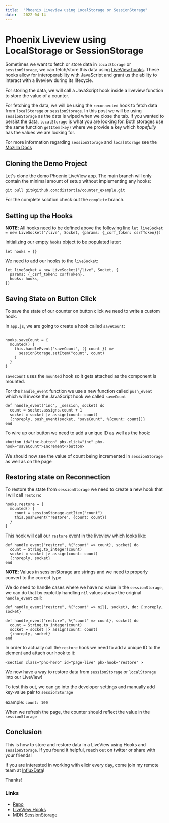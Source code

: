 ```yaml
---
title:  "Phoenix Liveview using LocalStorage or SessionStorage"
date:   2022-04-14
---
```


# Phoenix Liveview using LocalStorage or SessionStorage

Sometimes we want to fetch or store data in `localStorage` or `sessionStorage`, we can fetch/store this data using [LiveView hooks](https://hexdocs.pm/phoenix_live_view/js-interop.html#client-hooks-via-phx-hook).
These hooks allow for interoperability with JavaScript and grant us the ability to interact with a liveview during its lifecycle.

For storing the data, we will call a JavaScript hook inside a liveview function to store the value of a counter.

For fetching the data, we will be using the `reconnected` hook to fetch data from `localStorage` or `sessionStorage`. In this post we will be using `sessionStorage` as the data is wiped when we close the tab. If you wanted to persist the data, `localStorage` is what you are looking for. Both storages use the same function `getItem(key)` where we provide a key which _hopefully_ has the values we are looking for.

For more information regarding `sessionStorage` and `localStorage` see the [Mozilla Docs](https://developer.mozilla.org/en-US/docs/Web/API/Window/sessionStorage)

## Cloning the Demo Project

Let's clone the demo Phoenix LiveView app. The main branch will only contain the minimal amount of setup without implementing any hooks:

`git pull git@github.com:distortia/counter_example.git`

For the complete solution check out the `complete` branch.

## Setting up the Hooks

__NOTE__: All hooks need to be defined above the following line `let liveSocket = new LiveSocket("/live", Socket, {params: {_csrf_token: csrfToken}})`

Initializing our empty `hooks` object to be populated later:

```
let hooks = {}
```

We need to add our hooks to the `liveSocket`:

```
let liveSocket = new LiveSocket("/live", Socket, {
  params: {_csrf_token: csrfToken},
  hooks: hooks,
})
```

## Saving State on Button Click

To save the state of our counter on button click we need to write a custom hook.

In `app.js`, we are going to create a hook called `saveCount`:

```

hooks.saveCount = {
  mounted() {
    this.handleEvent("saveCount", ({ count }) =>
      sessionStorage.setItem("count", count)
    )
  }
}
```

`saveCount` uses the `mounted` hook so it gets attached as the component is mounted.

For the `handle_event` function we use a new function called `push_event` which will invoke the JavaScript hook we called `saveCount`

```
def handle_event("inc", _session, socket) do
  count = socket.assigns.count + 1
  socket = socket |> assign(count: count)
  {:noreply, push_event(socket, "saveCount", %{count: count})}
end
```

To wire up our button we need to add a unique ID as well as the hook:

`<button id="inc-button" phx-click="inc" phx-hook="saveCount">Increment</button>`

We should now see the value of count being incremented in `sessionStorage` as well as on the page

## Restoring state on Reconnection

To restore the state from `sessionStorage` we need to create a new hook that I will call `restore`:

```
hooks.restore = {
  mounted() {
    count = sessionStorage.getItem("count")
    this.pushEvent("restore", {count: count})
  }
}
```

This hook will call our `restore` event in the liveview which looks like:

```
def handle_event("restore", %{"count" => count}, socket) do
  count = String.to_integer(count)
  socket = socket |> assign(count: count)
  {:noreply, socket}
end
```

__NOTE__: Values in sessionStorage are strings and we need to properly convert to the correct type

We do need to handle cases where we have no value in the `sessionStorage`, we can do that by explcitly handling `nil` values above the original `handle_event` call:

```
def handle_event("restore", %{"count" => nil}, socket), do: {:noreply, socket}

def handle_event("restore", %{"count" => count}, socket) do
  count = String.to_integer(count)
  socket = socket |> assign(count: count)
  {:noreply, socket}
end
```

In order to actually call the `restore` hook we need to add a unique ID to the element and attach our hook to it:

`<section class="phx-hero" id="page-live" phx-hook="restore" >`

We now have a way to restore data from `sessionStorage` or `localStorage` into our LiveView!

To test this out, we can go into the developer settings and manually add key-value pair to `sessionStorage`

example: `count: 100`

When we refresh the page, the counter should reflect the value in the `sessionStorage`

## Conclusion

This is how to store and restore data in a LiveView using Hooks and `sessionStorage`. If you found it helpful, reach out on twitter or share with your friends!

If you are interested in working with elixir every day, come join my remote team at [InfluxData](https://www.influxdata.com/careers/?gh_jid=3985743)!

Thanks!

### Links
- [Repo](https://github.com/distortia/counter_example)
- [LiveView Hooks](https://hexdocs.pm/phoenix_live_view/js-interop.html#client-hooks-via-phx-hook)
- [MDN SessionStorage](https://developer.mozilla.org/en-US/docs/Web/API/Window/sessionStorage)
